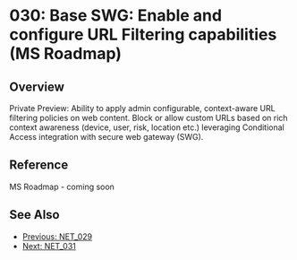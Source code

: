 ﻿# 030: Base SWG: Enable and configure URL Filtering capabilities (MS Roadmap)

## Overview
Private Preview:  Ability to apply admin configurable, context-aware URL filtering policies on web content. Block or allow custom URLs based  on rich context awareness (device, user, risk, location etc.) leveraging Conditional Access integration with secure web gateway (SWG).

## Reference

MS Roadmap - coming soon

## See Also
- [Previous: NET_029](NET_029.md)
- [Next: NET_031](NET_031.md)
